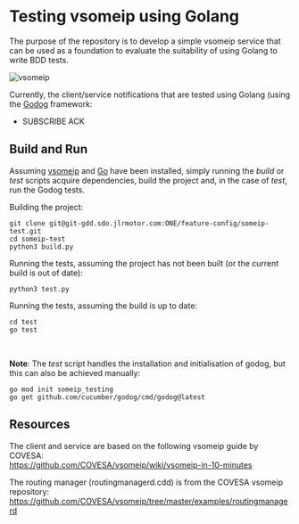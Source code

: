 # Testing vsomeip using Golang

The purpose of the repository is to develop a simple vsomeip service that can be used as a foundation to evaluate the suitability of using Golang to write BDD tests.

![vsomeip](https://github.com/user-attachments/assets/65705f6f-0aa6-4239-abb5-4d2d6a621da9)

Currently, the client/service notifications that are tested using Golang (using the [Godog](https://pkg.go.dev/github.com/cucumber/godog) framework:

- SUBSCRIBE ACK
  

## Build and Run
Assuming [vsomeip](https://github.com/COVESA/vsomeip) and [Go](https://go.dev/doc/install) have been installed, simply running the *build* or *test* scripts acquire dependencies, build the project and, in the case of *test*, run the Godog tests.

Building the project:
```
git clone git@git-gdd.sdo.jlrmotor.com:ONE/feature-config/someip-test.git
cd someip-test
python3 build.py
```
Running the tests, assuming the project has not been built (or the current build is out of date):
```
python3 test.py
```
Running the tests, assuming the build is up to date:
```
cd test
go test
```
<br>

**Note**:  The *test* script handles the installation and initialisation of godog, but this can also be achieved manually:
```
go mod init someip_testing
go get github.com/cucumber/godog/cmd/godog@latest
```

## Resources
The client and service are based on the following vsomeip guide by COVESA:\
https://github.com/COVESA/vsomeip/wiki/vsomeip-in-10-minutes

The routing manager (routingmanagerd.cdd) is from the COVESA vsomeip repository:\
https://github.com/COVESA/vsomeip/tree/master/examples/routingmanagerd
